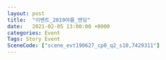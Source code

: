 ```yaml
---
layout: post
title:  "이벤트_2019여름_엔딩"
date:   2021-02-05 13:00:00 +0000
categories: Event
Tags: Story Event
SceneCode: ["scene_evt190627_cp0_q2_s10,7429311"]
---
```

